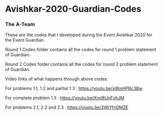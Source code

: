 # Avishkar-2020-Guardian-Codes
### The A-Team
These are the codes that I developed during the Event Avishkar 2020 for the Event Guardian.

Round 1 Codes folder contains all the codes for round 1 problem statement of Guardian.

Round 2 Codes folder contains all the codes for round 2 problem statement of Guardian.

Video links of what happens through above codes:

For problems 1.1, 1.2 and partial 1.3 : https://youtu.be/xl8mHPBc3Bw 

For complete problem 1.3              : https://youtu.be/Xmt8UnFxhJM

For problems 2.1, 2.2 and 2.3         : https://youtu.be/2WiYfri0MZE
